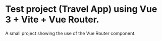 # Test project (Travel App) using Vue 3 + Vite + Vue Router. 

A small project showing the use of the Vue Router component.